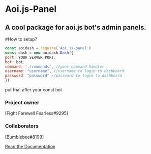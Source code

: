 # Aoi.js-Panel
## A cool package for aoi.js bot's admin panels.

#How to setup?
```js
const aoidash = require('Aoi.js-panel')
const dash = new aoidash.Dash({
port: YOUR SERVER PORT,
bot: bot,
command: './commands', //your command handler
username: "username", //username to login to dashboard
password: "password" //password to login to dashboard
})
```
put that after your const bot

### Project owner 
[Fight Farewell Fearless#9295]
### Collaborators
[Bumblebee#8199]

[Read the Documentation](http://cleverbeagle.com/packages/template)
